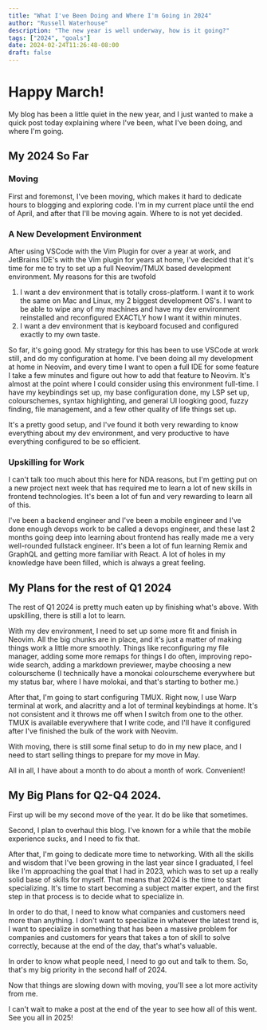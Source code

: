 ```yaml
---
title: "What I've Been Doing and Where I'm Going in 2024"
author: "Russell Waterhouse"
description: "The new year is well underway, how is it going?"
tags: ["2024", "goals"]
date: 2024-02-24T11:26:48-08:00
draft: false
---
```


# Happy March!

My blog has been a little quiet in the new year, and I just wanted to make a quick post
today explaining where I've been, what I've been doing, and where I'm going.

## My 2024 So Far

### Moving
First and foremonst, I've been moving, which makes it hard to dedicate
hours to blogging and exploring code. I'm in my current place until the end
of April, and after that I'll be moving again. Where to is not yet decided.

### A New Development Environment
After using VSCode with the Vim Plugin for over a year at work, and JetBrains IDE's
with the Vim plugin for years at home, I've decided that it's time for me to try to set
up a full Neovim/TMUX based development environment. My reasons for this are
twofold

1. I want a dev environment that is totally cross-platform. I want it to work
the same on Mac and Linux, my 2 biggest development OS's. I want to be able to
wipe any of my machines and have my dev environment reinstalled and reconfigured
EXACTLY how I want it within minutes.
2. I want a dev environment that is keyboard focused and configured exactly to
my own taste.

So far, it's going good. My strategy for this has been to use VSCode at work
still, and do my configuration at home. I've been doing all my development at
home in Neovim, and every time I want to open a full IDE for some feature
I take a few minutes and figure out how to add that feature to Neovim.
It's almost at the point where I could consider using this environment full-time.
I have my keybindings set up, my base configuration done, my LSP set up,
colourschemes, syntax highlighting, and general UI loogking good, fuzzy finding,
file management, and a few other quality of life things set up.

It's a pretty good setup, and I've found it both very rewarding to know everything
about my dev environment, and very productive to have everything configured to
be so efficient.

### Upskilling for Work
I can't talk too much about this here for NDA reasons, but I'm getting put on
a new project next week that has required me to learn a lot of new skills in
frontend technologies. It's been a lot of fun and very rewarding to learn
all of this.

I've been a backend engineer and I've been a mobile engineer and I've done
enough devops work to be called a devops engineer, and these last 2 months
going deep into learning about frontend has really made me a very well-rounded
fullstack engineer. It's been a lot of fun learning Remix and GraphQL and
getting more familiar with React. A lot of holes in my knowledge have been
filled, which is always a great feeling.


## My Plans for the rest of Q1 2024
The rest of Q1 2024 is pretty much eaten up by finishing what's above.
With upskilling, there is still a lot to learn.

With my dev environment, I need to set up some more fit and finish in Neovim.
All the big chunks are in place, and it's just a matter of making things
work a little more smoothly. Things like reconfiguring my file manager,
adding some more remaps for things I do often, improving repo-wide search,
adding a markdown previewer, maybe choosing a new colourscheme (I technically
have a monokai colourscheme everywhere but my status bar, where I have molokai,
and that's starting to bother me.)

After that, I'm going to start configuring TMUX. Right now, I use Warp terminal
at work, and alacritty and a lot of terminal keybindings at home. It's not
consistent and it throws me off when I switch from one to the other. TMUX is
available everywhere that I write code, and I'll have it configured after I've
finished the bulk of the work with Neovim.

With moving, there is still some final setup to do in my new place, and I need
to start selling things to prepare for my move in May.

All in all, I have about a month to do about a month of work. Convenient!

## My Big Plans for Q2-Q4 2024.

First up will be my second move of the year. It do be like that sometimes.

Second, I plan to overhaul this blog. I've known for a while that the mobile
experience sucks, and I need to fix that.

After that, I'm going to dedicate more time to networking.
With all the skills and wisdom that I've been growing in the last year since I
graduated, I feel like I'm approaching the goal that I had in 2023, which was
to set up a really solid base of skills for myself. That means that 2024 is the
time to start specializing. It's time to start becoming a subject matter expert,
and the first step in that process is to decide what to specialize in.

In order to do that, I need to know what companies and customers need more than
anything. I don't want to specialize in whatever the latest trend is, I want
to specialize in something that has been a massive problem for companies and
customers for years that takes a ton of skill to solve correctly, because
at the end of the day, that's what's valuable.

In order to know what people need, I need to go out and talk to them.
So, that's my big priority in the second half of 2024.

Now that things are slowing down with moving, you'll see a lot more activity
from me.

I can't wait to make a post at the end of the year to see how all of this went.
See you all in 2025!

